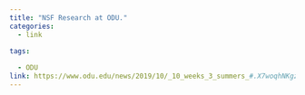 ```yaml
---
title: "NSF Research at ODU."
categories:
  - link
  
tags:

  - ODU
link: https://www.odu.edu/news/2019/10/_10_weeks_3_summers_#.X7woqhNKgzY
---
```

